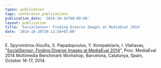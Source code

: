 ```yaml
---
types: publication
tags: conference_publications
publication_date: '2014-10-16T00:00:00'
layout: publication
title: 'SocialSensor: Finding Diverse Images at MediaEval 2014'
date: '2014-10-20T20:12:58+03:00'
---
```

E. Spyromitros-Xioufis, S. Papadopoulos, Y. Kompatsiaris, I. Vlahavas, "<a href="http://ceur-ws.org/Vol-1263/mediaeval2014_submission_36.pdf">SocialSensor: Finding Diverse Images at MediaEval 2014</a>", Proc. MediaEval 2014 Multimedia Benchmark Workshop, Barcelona, Catalunya, Spain, October 16-17, 2014.
